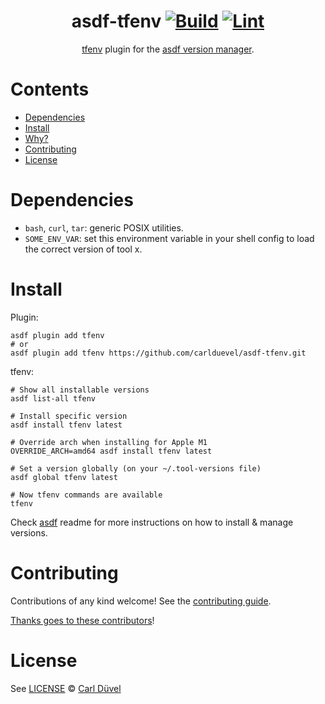 <div align="center">

# asdf-tfenv [![Build](https://github.com/carlduevel/asdf-tfenv/actions/workflows/build.yml/badge.svg)](https://github.com/carlduevel/asdf-tfenv/actions/workflows/build.yml) [![Lint](https://github.com/carlduevel/asdf-tfenv/actions/workflows/lint.yml/badge.svg)](https://github.com/carlduevel/asdf-tfenv/actions/workflows/lint.yml)


[tfenv](https://github.com/cloudposse/tfenv) plugin for the [asdf version manager](https://asdf-vm.com).

</div>

# Contents

- [Dependencies](#dependencies)
- [Install](#install)
- [Why?](#why)
- [Contributing](#contributing)
- [License](#license)

# Dependencies

- `bash`, `curl`, `tar`: generic POSIX utilities.
- `SOME_ENV_VAR`: set this environment variable in your shell config to load the correct version of tool x.

# Install

Plugin:

```shell
asdf plugin add tfenv
# or
asdf plugin add tfenv https://github.com/carlduevel/asdf-tfenv.git
```

tfenv:

```shell
# Show all installable versions
asdf list-all tfenv

# Install specific version
asdf install tfenv latest

# Override arch when installing for Apple M1
OVERRIDE_ARCH=amd64 asdf install tfenv latest

# Set a version globally (on your ~/.tool-versions file)
asdf global tfenv latest

# Now tfenv commands are available
tfenv
```

Check [asdf](https://github.com/asdf-vm/asdf) readme for more instructions on how to
install & manage versions.

# Contributing

Contributions of any kind welcome! See the [contributing guide](contributing.md).

[Thanks goes to these contributors](https://github.com/carlduevel/asdf-tfenv/graphs/contributors)!

# License

See [LICENSE](LICENSE) © [Carl Düvel](https://github.com/carlduevel/)
